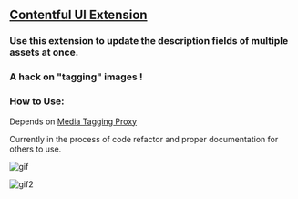 ## [Contentful UI Extension](https://github.com/contentful/ui-extensions-sdk)

### Use this extension to update the description fields of multiple assets at once.

### A hack on "tagging" images !

### How to Use:


Depends on [Media Tagging Proxy](https://github.com/doodybrains/media-tagging-proxy)


Currently in the process of code refactor and proper documentation for others to use.

![gif](https://media.giphy.com/media/X7f2bgENwgEr0GEprV/giphy.gif)

![gif2](https://media.giphy.com/media/2skXqn72P5eTmU6pP5/giphy.gif)
